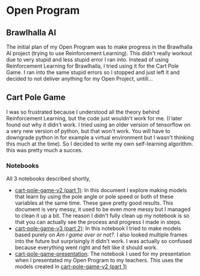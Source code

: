 # Open Program

## Brawlhalla AI
The initial plan of my Open Program was to make progress in the Brawlhalla AI project (trying to use Reinforcement Learning). This didn't really workout due to very stupid and less stupid error I ran into. Instead of using Reinforcement Learning for Brawlhalla, I tried using it for the Cart Pole Game. I ran into the same stupid errors so I stopped and just left it and decided to not deliver anything for my Open Project, untill...

## Cart Pole Game
I was so frustrated because I understood all the theory behind Reinforcement Learning, but the code just wouldn't work for me. (I later found out why it didn't work. I tried using an older version of tensorflow on a very new version of python, but that won't work. You will have to downgrade python in for example a virtual environment but I wasn't thinking this much at the time). So I decided to write my own self-learning algorithm. this was pretty much a succes.

### Notebooks
All 3 notebooks described shortly,
- [cart-pole-game-v2 (part 1)](https://github.com/School-Semester-Summaries/AI-semester-4/blob/main/Open%20Program/notebooks/cart-pole-game-v2%20(part%201).ipynb): In this document I explore making models that learn by using the pole angle or pole speed or both of these variables at the same time. These gave pretty good results. This document is very messy, it used to be even more messy but I managed to clean it up a bit. The reason I didn't fully clean up my notebook is so that you can actually see the process and progress I made in steps.
- [cart-pole-game-v3 (part 2)](https://github.com/School-Semester-Summaries/AI-semester-4/blob/main/Open%20Program/notebooks/cart-pole-game-v3%20(part%202).ipynb): In this notebook I tried to make models based purely on *Am i game over or not?*. I also looked multiple frames into the future but surprisingly it didn't work. I was actually so confused because everything went right and felt like it should work.
- [cart-pole-game-presentation](https://github.com/School-Semester-Summaries/AI-semester-4/blob/main/Open%20Program/notebooks/cart-pole-game-presentation.ipynb): The notebook I used for my presentation when I presentated my Open Program to my teachers. This uses the models created in [cart-pole-game-v2 (part 1)](https://github.com/School-Semester-Summaries/AI-semester-4/blob/main/Open%20Program/notebooks/cart-pole-game-v2%20(part%201).ipynb)
